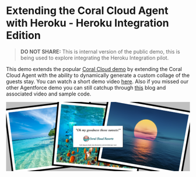 Extending the Coral Cloud Agent with Heroku - Heroku Integration Edition
========================================================================

> **DO NOT SHARE:** This is internal version of the public demo, this is being used to explore integrating the Heroku Integration pilot.

This demo extends the popular [Coral Cloud demo](https://trailhead.salesforce.com/content/learn/projects/quick-start-explore-the-coral-cloud-sample-app) by extending the Coral Cloud Agent with the ability to dynamically generate a custom collage of the guests stay. You can watch a short demo video [here](https://www.youtube.com/watch?v=yd97A9GLFUA). Also if you missed our other Agentforce demo you can still catchup through [this](https://blog.heroku.com/building-supercharged-agents-heroku-agentforce) blog and associated video and sample code.

![alt text](downloads/test.png "Collage")

